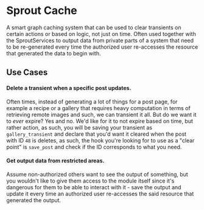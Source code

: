 # Sprout Cache
A smart graph caching system that can be used to clear transients on certain actions or based on logic, not just on time. Often used together with the SproutServices to output data from private parts of a system that need to be re-generated every time the authorized user re-accesses the resource that generated the data to begin with.

## Use Cases
#### Delete a transient when a specific post updates.
Often times, instead of generating a lot of things for a post page, for example a recipe or a gallery that requires heavy computation in terms of retrieving remote images and such, we can transient it all. But do we want it to *ever* expire? Yes and no. We'd like for it to not expire based on time, but rather action, as such, you will be saving your transient as `gallery_transient` and declare that you'd want it cleared when the post with ID `48` is deletes, as such, the hook you're looking for to use as a "clear point" is `save_post` and check if the ID corresponds to what you need.

#### Get output data from restricted areas.
Assume non-authorized others want to see the output of something, but you wouldn't like to give them access to the module itself since it's dangerous for them to be able to interact with it - save the output and update it every time an authorized user re-accesses the said resource that generated the output.
